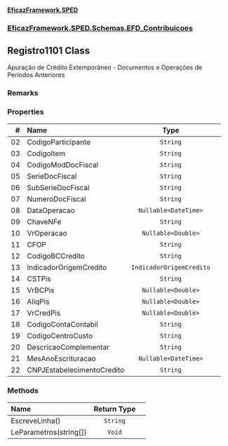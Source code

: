 #### [EficazFramework.SPED](EficazFrameworkSPED.md 'EficazFramework SPED')
### [EficazFramework.SPED.Schemas.EFD_Contribuicoes](EficazFramework.SPED.Schemas.EFD_Contribuicoes.md 'EficazFramework.SPED.Schemas.EFD_Contribuicoes')

## Registro1101 Class

Apuração de Crédito Extemporâneo - Documentos e Operações de Períodos Anteriores

### Remarks
### Properties

| # | Name | Type | |
| ---: | :--- | :---: | :--- |
| 02 | CodigoParticipante | `String` |  |
| 03 | CodigoItem | `String` |  |
| 04 | CodigoModDocFiscal | `String` |  |
| 05 | SerieDocFiscal | `String` |  |
| 06 | SubSerieDocFiscal | `String` |  |
| 07 | NumeroDocFiscal | `String` |  |
| 08 | DataOperacao | `Nullable<DateTime>` |  |
| 09 | ChaveNFe | `String` |  |
| 10 | VrOperacao | `Nullable<Double>` |  |
| 11 | CFOP | `String` |  |
| 12 | CodigoBCCredito | `String` |  |
| 13 | IndicadorOrigemCredito | `IndicadorOrigemCredito` |  |
| 14 | CSTPis | `String` |  |
| 15 | VrBCPis | `Nullable<Double>` |  |
| 16 | AliqPis | `Nullable<Double>` |  |
| 17 | VrCredPis | `Nullable<Double>` |  |
| 18 | CodigoContaContabil | `String` |  |
| 19 | CodigoCentroCusto | `String` |  |
| 20 | DescricaoComplementar | `String` |  |
| 21 | MesAnoEscrituracao | `Nullable<DateTime>` |  |
| 22 | CNPJEstabelecimentoCredito | `String` |  |
### Methods

| Name | Return Type | |
| :--- | :---: | :--- |
| EscreveLinha() | `String` |  |
| LeParametros(string[]) | `Void` |  |
